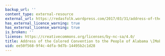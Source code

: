 ```yaml
---
backup_url: ''
content_type: external-resource
external_url: https://redasfolk.wordpress.com/2017/03/31/address-of-the-colored-convention-to-the-people-of-alabama-mobile-al-1867/
has_external_licence_warning: true
has_external_license_warning: true
is_broken: ''
license: https://creativecommons.org/licenses/by-nc-sa/4.0/
title: Address of the Colored Convention to the People of Alabama \[Mobile, Al; 1867\]
uid: ee50f568-9f4c-4dfa-9d7b-14495b2c1d28
---
```

